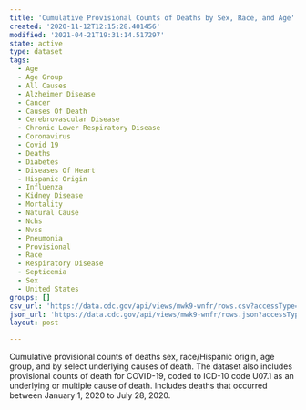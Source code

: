 ```yaml
---
title: 'Cumulative Provisional Counts of Deaths by Sex, Race, and Age'
created: '2020-11-12T12:15:28.401456'
modified: '2021-04-21T19:31:14.517297'
state: active
type: dataset
tags:
  - Age
  - Age Group
  - All Causes
  - Alzheimer Disease
  - Cancer
  - Causes Of Death
  - Cerebrovascular Disease
  - Chronic Lower Respiratory Disease
  - Coronavirus
  - Covid 19
  - Deaths
  - Diabetes
  - Diseases Of Heart
  - Hispanic Origin
  - Influenza
  - Kidney Disease
  - Mortality
  - Natural Cause
  - Nchs
  - Nvss
  - Pneumonia
  - Provisional
  - Race
  - Respiratory Disease
  - Septicemia
  - Sex
  - United States
groups: []
csv_url: 'https://data.cdc.gov/api/views/mwk9-wnfr/rows.csv?accessType=DOWNLOAD'
json_url: 'https://data.cdc.gov/api/views/mwk9-wnfr/rows.json?accessType=DOWNLOAD'
layout: post

---
```

Cumulative provisional counts of deaths sex, race/Hispanic origin, age group, and by select underlying causes of death.  The dataset also includes provisional counts of death for COVID-19, coded to ICD-10 code U07.1 as an underlying or multiple cause of death.  Includes deaths that occurred between January 1, 2020 to July 28, 2020.
